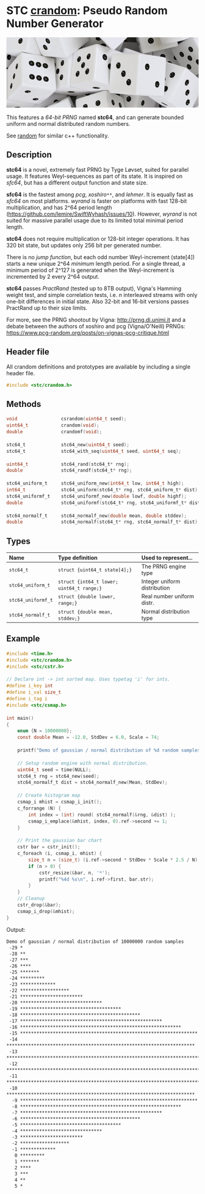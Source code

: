 # STC [crandom](../include/stc/crandom.h): Pseudo Random Number Generator
![Random](pics/random.jpg)

This features a *64-bit PRNG* named **stc64**, and can generate bounded uniform and normal
distributed random numbers.

See [random](https://en.cppreference.com/w/cpp/header/random) for similar c++ functionality.

## Description

**stc64** is a novel, extremely fast PRNG by Tyge Løvset, suited for parallel usage. It features
Weyl-sequences as part of its state. It is inspired on *sfc64*, but has a different output function
and state size.

**sfc64** is the fastest among *pcg*, *xoshiro`**`*, and *lehmer*. It is equally fast as *sfc64* on
most platforms. *wyrand* is faster on platforms with fast 128-bit multiplication, and has 2^64 period
length (https://github.com/lemire/SwiftWyhash/issues/10). However, *wyrand* is not suited for massive
parallel usage due to its limited total minimal period length.

**stc64** does not require multiplication or 128-bit integer operations. It has 320 bit state,
but updates only 256 bit per generated number.

There is no *jump function*, but each odd number Weyl-increment (state[4]) starts a new
unique 2^64 *minimum* length period. For a single thread, a minimum period of 2^127 is generated
when the Weyl-increment is incremented by 2 every 2^64 output.

**stc64** passes *PractRand* (tested up to 8TB output), Vigna's Hamming weight test, and simple
correlation tests, i.e. *n* interleaved streams with only one-bit differences in initial state.
Also 32-bit and 16-bit versions passes PractRand up to their size limits.

For more, see the PRNG shootout by Vigna: http://prng.di.unimi.it and a debate between the authors of
xoshiro and pcg (Vigna/O'Neill) PRNGs: https://www.pcg-random.org/posts/on-vignas-pcg-critique.html

## Header file

All crandom definitions and prototypes are available by including a single header file.
```c
#include <stc/crandom.h>
```

## Methods

```c
void                csrandom(uint64_t seed);                                 // seed global stc64 prng
uint64_t            crandom(void);                                           // global stc64_rand(rng)
double              crandomf(void);                                          // global stc64_randf(rng)

stc64_t             stc64_new(uint64_t seed);                                // stc64_init(s) is deprecated
stc64_t             stc64_with_seq(uint64_t seed, uint64_t seq);             // with unique stream

uint64_t            stc64_rand(stc64_t* rng);                                // range [0, 2^64 - 1]
double              stc64_randf(stc64_t* rng);                               // range [0.0, 1.0)

stc64_uniform_t     stc64_uniform_new(int64_t low, int64_t high);            // uniform-distribution
int64_t             stc64_uniform(stc64_t* rng, stc64_uniform_t* dist);      // range [low, high]
stc64_uniformf_t    stc64_uniformf_new(double lowf, double highf);
double              stc64_uniformf(stc64_t* rng, stc64_uniformf_t* dist);    // range [lowf, highf)

stc64_normalf_t     stc64_normalf_new(double mean, double stddev);           // normal-distribution
double              stc64_normalf(stc64_t* rng, stc64_normalf_t* dist);
```
## Types

| Name               | Type definition                           | Used to represent...         |
|:-------------------|:------------------------------------------|:-----------------------------|
| `stc64_t`          | `struct {uint64_t state[4];}`             | The PRNG engine type         |
| `stc64_uniform_t`  | `struct {int64_t lower; uint64_t range;}` | Integer uniform distribution |
| `stc64_uniformf_t` | `struct {double lower, range;}`           | Real number uniform distr.   |
| `stc64_normalf_t`  | `struct {double mean, stddev;}`           | Normal distribution type     |

## Example
```c
#include <time.h>
#include <stc/crandom.h>
#include <stc/cstr.h>

// Declare int -> int sorted map. Uses typetag 'i' for ints.
#define i_key int
#define i_val size_t
#define i_tag i
#include <stc/csmap.h>

int main()
{
    enum {N = 10000000};
    const double Mean = -12.0, StdDev = 6.0, Scale = 74;

    printf("Demo of gaussian / normal distribution of %d random samples\n", N);

    // Setup random engine with normal distribution.
    uint64_t seed = time(NULL);
    stc64_t rng = stc64_new(seed);
    stc64_normalf_t dist = stc64_normalf_new(Mean, StdDev);

    // Create histogram map
    csmap_i mhist = csmap_i_init();
    c_forrange (N) {
        int index = (int) round( stc64_normalf(&rng, &dist) );
        csmap_i_emplace(&mhist, index, 0).ref->second += 1;
    }

    // Print the gaussian bar chart
    cstr bar = cstr_init();
    c_foreach (i, csmap_i, mhist) {
        size_t n = (size_t) (i.ref->second * StdDev * Scale * 2.5 / N);
        if (n > 0) {
            cstr_resize(&bar, n, '*');
            printf("%4d %s\n", i.ref->first, bar.str);
        }
    }
    // Cleanup
    cstr_drop(&bar);
    csmap_i_drop(&mhist);
}
```
Output:
```
Demo of gaussian / normal distribution of 10000000 random samples
 -29 *
 -28 **
 -27 ***
 -26 ****
 -25 *******
 -24 *********
 -23 *************
 -22 ******************
 -21 ***********************
 -20 ******************************
 -19 *************************************
 -18 ********************************************
 -17 ****************************************************
 -16 ***********************************************************
 -15 *****************************************************************
 -14 *********************************************************************
 -13 ************************************************************************
 -12 *************************************************************************
 -11 ************************************************************************
 -10 *********************************************************************
  -9 *****************************************************************
  -8 ***********************************************************
  -7 ****************************************************
  -6 ********************************************
  -5 *************************************
  -4 ******************************
  -3 ***********************
  -2 ******************
  -1 *************
   0 *********
   1 *******
   2 ****
   3 ***
   4 **
   5 *
```
